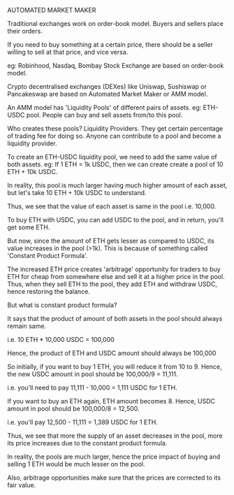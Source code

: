AUTOMATED MARKET MAKER

Traditional exchanges work on order-book model. Buyers and sellers place their orders.

If you need to buy something at a certain price, there should be a seller willing to sell at that price, and vice versa.

eg: Robinhood, Nasdaq, Bombay Stock Exchange are based on order-book model.

Crypto decentralised exchanges (DEXes) like Uniswap, Sushiswap or Pancakeswap are based on Automated Market Maker or AMM model.

An AMM model has 'Liquidity Pools' of different pairs of assets. eg: ETH-USDC pool. People can buy and sell assets from/to this pool.

Who creates these pools? Liquidity Providers. They get certain percentage of trading fee for doing so. Anyone can contribute to a pool and become a 
liquidity provider.

To create an ETH-USDC liquidity pool, we need to add the same value of both assets. eg: If 1 ETH = 1k USDC, then we can create create a pool of 
10 ETH + 10k USDC.

In reality, this pool is much larger having much higher amount of each asset, but let's take 10 ETH + 10k USDC to understand.

Thus, we see that the value of each asset is same in the pool i.e. 10,000.

To buy ETH with USDC, you can add USDC to the pool, and in return, you'll get some ETH.

But now, since the amount of ETH gets lesser as compared to USDC, its value increases in the pool (>1k). This is because of something called 'Constant 
Product Formula'.

The increased ETH price creates 'arbitrage' opportunity for traders to buy ETH for cheap from somewhere else and sell it at a higher price in the pool. 
Thus, when they sell ETH to the pool, they add ETH and withdraw USDC, hence restoring the balance.

But what is constant product formula?

It says that the product of amount of both assets in the pool should always remain same.

i.e. 10 ETH * 10,000 USDC = 100,000

Hence, the product of ETH and USDC amount should always be 100,000

So initially, if you want to buy 1 ETH, you will reduce it from 10 to 9. Hence, the new USDC amount in pool should be 100,000/9 = 11,111.

i.e. you'll need to pay 11,111 - 10,000 = 1,111 USDC for 1 ETH.

If you want to buy an ETH again, ETH amount becomes 8. Hence, USDC amount in pool should be 100,000/8 = 12,500.

i.e. you'll pay 12,500 - 11,111 = 1,389 USDC for 1 ETH.

Thus, we see that more the supply of an asset decreases in the pool, more its price increases due to the constant product formula.

In reality, the pools are much larger, hence the price impact of buying and selling 1 ETH would be much lesser on the pool.

Also, arbitrage opportunities make sure that the prices are corrected to its fair value.
